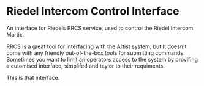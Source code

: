 # Riedel Intercom Control Interface
An interface for Riedels RRCS service, used to control the Riedel Intercom Martix.



RRCS is a great tool for interfacing with the Artist system, but It doesn't come with any friendly out-of-the-box tools for submitting commands.
Sometimes you want to limit an operators access to the system by provifing a cutomised interface, simplifed and taylor to their requiments.

This is that interface.
